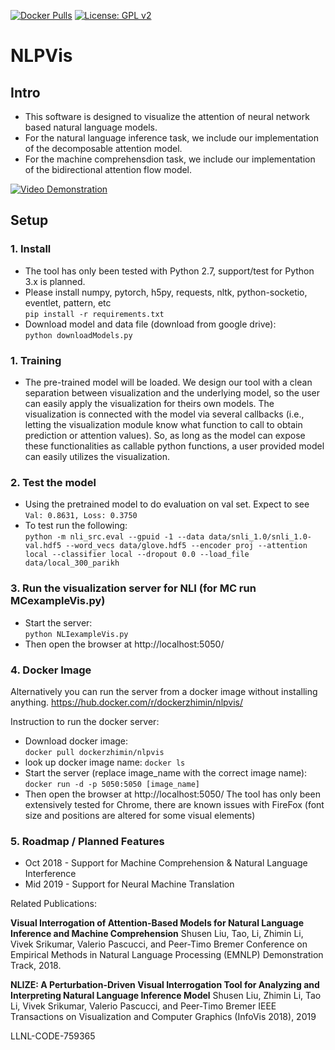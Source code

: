 [![Docker Pulls](https://img.shields.io/docker/pulls/dockerzhimin/nlpvis.svg)](https://hub.docker.com/r/dockerzhimin/nlpvis/)
[![License: GPL v2](https://img.shields.io/badge/License-GPL%20v2-blue.svg)](https://www.gnu.org/licenses/old-licenses/gpl-2.0.en.html)

# NLPVis

## Intro
- This software is designed to visualize the attention of neural network based natural language models. 
- For the natural language inference task, we include our implementation of the decomposable attention model.
- For the machine comprehensdion task, we include our implementation of the bidirectional attention flow model.

[![Video Demonstration](teaser.png?raw=true)](https://www.youtube.com/watch?v=PKiM4i0oIuY)

## Setup

### 1. Install
- The tool has only been tested with Python 2.7, support/test for Python 3.x is planned.
- Please install numpy, pytorch, h5py, requests, nltk, python-socketio, eventlet, pattern, etc  
   `pip install -r requirements.txt`
- Download model and data file (download from google drive):  
   `python downloadModels.py`

### 1. Training
- The pre-trained model will be loaded. We design our tool with a clean separation between visualization and the underlying model, so the user can easily apply the visualization for theirs own models. The visualization is connected with the model via several callbacks (i.e., letting the visualization module know what function to call to obtain prediction or attention values). So, as long as the model can expose these functionalities as callable python functions, a user provided model can easily utilizes the visualization.

### 2. Test the model
- Using the pretrained model to do evaluation on val set. Expect to see `Val: 0.8631, Loss: 0.3750`
- To test run the following:  
  `python -m nli_src.eval --gpuid -1 --data data/snli_1.0/snli_1.0-val.hdf5 --word_vecs data/glove.hdf5 --encoder proj --attention local --classifier local --dropout 0.0 --load_file data/local_300_parikh`


### 3. Run the visualization server for NLI (for MC run MCexampleVis.py)
 - Start the server:  
   `python NLIexampleVis.py`
 - Then open the browser at http://localhost:5050/

### 4. Docker Image
Alternatively you can run the server from a docker image without installing anything.
https://hub.docker.com/r/dockerzhimin/nlpvis/

Instruction to run the docker server:
- Download docker image:  
  `docker pull dockerzhimin/nlpvis`
- look up docker image name:
  `docker ls`
- Start the server (replace image_name with the correct image name):  
  `docker run -d -p 5050:5050 [image_name]`
- Then open the browser at http://localhost:5050/
  The tool has only been extensively tested for Chrome, there are known issues with FireFox (font size and positions are altered for some visual elements)

### 5. Roadmap / Planned Features
- Oct 2018 - Support for Machine Comprehension & Natural Language Interference
- Mid 2019 - Support for Neural Machine Translation

Related Publications:

**Visual Interrogation of Attention-Based Models for Natural Language Inference and Machine Comprehension**
Shusen Liu, Tao, Li, Zhimin Li, Vivek Srikumar, Valerio Pascucci, and Peer-Timo Bremer
Conference on Empirical Methods in Natural Language Processing (EMNLP) Demonstration Track, 2018.

**NLIZE: A Perturbation-Driven Visual Interrogation Tool for Analyzing and Interpreting Natural Language Inference Model**
Shusen Liu, Zhimin Li, Tao Li, Vivek Srikumar, Valerio Pascucci, and Peer-Timo Bremer
IEEE Transactions on Visualization and Computer Graphics (InfoVis 2018), 2019


LLNL-CODE-759365
